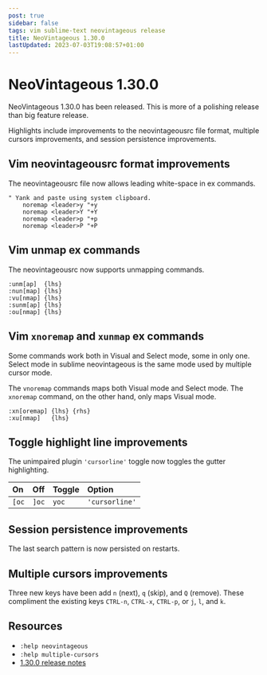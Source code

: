 ```yaml
---
post: true
sidebar: false
tags: vim sublime-text neovintageous release
title: NeoVintageous 1.30.0
lastUpdated: 2023-07-03T19:08:57+01:00
---
```


# NeoVintageous 1.30.0

NeoVintageous 1.30.0 has been released.  This is more of a polishing release than big feature release.

Highlights include improvements to the neovintageousrc file format, multiple cursors improvements, and session persistence improvements.

## Vim neovintageousrc format improvements

The neovintageousrc file now allows leading white-space in ex commands.

```vim
" Yank and paste using system clipboard.
    noremap <leader>y "+y
    noremap <leader>Y "+Y
    noremap <leader>p "+p
    noremap <leader>P "+P
```

## Vim unmap ex commands

The neovintageousrc now supports unmapping commands.

```vim
:unm[ap]  {lhs}
:nun[map] {lhs}
:vu[nmap] {lhs}
:sunm[ap] {lhs}
:ou[nmap] {lhs}
```

## Vim `xnoremap` and `xunmap` ex commands

Some commands work both in Visual and Select mode, some in only one.  Select mode in sublime neovintageous is the same mode used by multiple cursor mode.

The `vnoremap` commands maps both Visual mode and Select mode.  The `xnoremap` command, on the other hand, only maps Visual mode.

```vim
:xn[oremap] {lhs} {rhs}
:xu[nmap]   {lhs}
```

## Toggle highlight line improvements

The unimpaired plugin `'cursorline'` toggle now toggles the gutter highlighting.

On  | Off | Toggle | Option
:---|:----|:-------|:------
`[oc` | `]oc` | `yoc` | `'cursorline'`

## Session persistence improvements

The last search pattern is now persisted on restarts.

## Multiple cursors improvements

Three new keys have been add `n` (next), `q` (skip), and `Q` (remove).  These compliment the existing keys `CTRL-n`, `CTRL-x`, `CTRL-p`, or `j`, `l`, and `k`.

## Resources

* `:help neovintageous`
* `:help multiple-cursors`
* [1.30.0 release notes](https://github.com/NeoVintageous/NeoVintageous/releases/tag/1.30.0)
